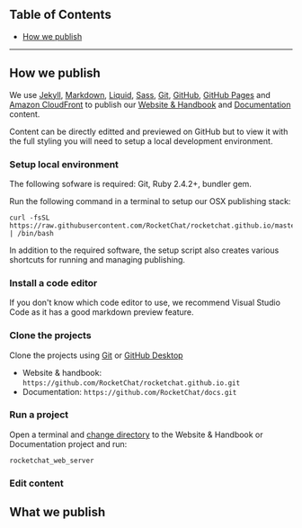 
## Table of Contents

- [How we publish](#how-we-publish)

---

## How we publish

We use
[Jekyll](https://jekyllrb.com/),
[Markdown](https://guides.github.com/features/mastering-markdown/),
[Liquid](https://shopify.github.io/liquid/),
[Sass](http://sass-lang.com/documentation/),
[Git](https://git-scm.com/doc),
[GitHub](https://help.github.com),
[GitHub Pages](https://pages.github.com/) and
[Amazon CloudFront](https://aws.amazon.com/cloudfront/) to publish our
[Website & Handbook](github.com/RocketChat/rocketchat.github.io) and
[Documentation](github.com/RocketChat/docs) content.

Content can be directly editted and previewed on GitHub but to view it with the full styling you will need to setup a local development environment.

### Setup local environment

The following sofware is required: Git, Ruby 2.4.2+, bundler gem.

Run the following command in a terminal to setup our OSX publishing stack:

```
curl -fsSL https://raw.githubusercontent.com/RocketChat/rocketchat.github.io/master/handbook/marketing/setup.sh | /bin/bash
```

In addition to the required software, the setup script also creates various shortcuts for running and managing publishing.

### Install a code editor

If you don't know which code editor to use, we recommend Visual Studio Code as it has a good markdown preview feature.

### Clone the projects

Clone the projects using
[Git](https://help.github.com/articles/cloning-a-repository/) or
[GitHub Desktop](https://desktop.github.com)

- Website & handbook: `https://github.com/RocketChat/rocketchat.github.io.git`
- Documentation: `https://github.com/RocketChat/docs.git`

### Run a project

Open a terminal and [change directory](https://learn.co/lessons/bash-navigation-osx) to the Website & Handbook or Documentation project and run:

```
rocketchat_web_server
```

### Edit content


## What we publish


